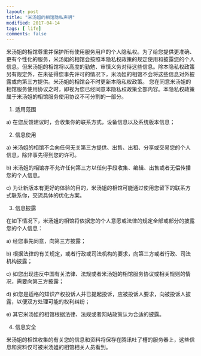 ```yaml
---
layout: post
title: "米汤姐的相馆隐私声明"
modified: 2017-04-14
tags: [ life]
comments: false
---
```


米汤姐的相馆尊重并保护所有使用服务用户的个人隐私权。为了给您提供更准确、更有个性化的服务，米汤姐的相馆会按照本隐私权政策的规定使用和披露您的个人信息。但米汤姐的相馆将以高度的勤勉、审慎义务对待这些信息。除本隐私权政策另有规定外，在未征得您事先许可的情况下，米汤姐的相馆不会将这些信息对外披露或向第三方提供。米汤姐的相馆会不时更新本隐私权政策。 您在同意米汤姐的相馆服务使用协议之时，即视为您已经同意本隐私权政策全部内容。本隐私权政策属于米汤姐的相馆服务使用协议不可分割的一部分。 

1. 适用范围 

a) 在您反馈建议时，会收集你的联系方式，设备信息以及系统版本信息；

2. 信息使用 

a) 米汤姐的相馆不会向任何无关第三方提供、出售、出租、分享或交易您的个人信息，除非事先得到您的许可。

b) 米汤姐的相馆亦不允许任何第三方以任何手段收集、编辑、出售或者无偿传播您的个人信息。

c) 为让新版本有更好的体验的目的，米汤姐的相馆可能通过使用您留下的联系方式联系你，交流具体的优化方案。

3. 信息披露 

在如下情况下，米汤姐的相馆将依据您的个人意愿或法律的规定全部或部分的披露您的个人信息： 

a) 经您事先同意，向第三方披露； 

b) 根据法律的有关规定，或者行政或司法机构的要求，向第三方或者行政、司法机构披露；

c) 如您出现违反中国有关法律、法规或者米汤姐的相馆服务协议或相关规则的情况，需要向第三方披露；  

d) 如您是适格的知识产权投诉人并已提起投诉，应被投诉人要求，向被投诉人披露，以便双方处理可能的权利纠纷；

e) 其它米汤姐的相馆根据法律、法规或者网站政策认为合适的披露。  

4. 信息安全

米汤姐的相馆收集的有关您的信息和资料将保存在腾讯吐了槽的服务器上，这些信息和资料仅可被米汤姐的相馆相关人员看到。


